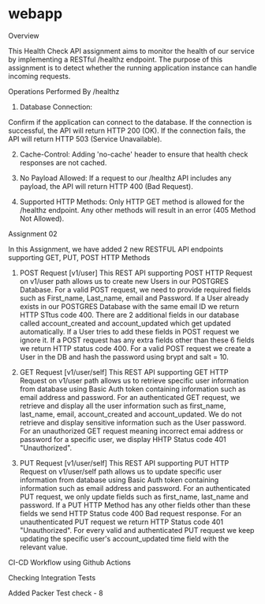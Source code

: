 # webapp

Overview

This Health Check API assignment aims to monitor the health of our service by implementing a RESTful /healthz endpoint. The purpose of this assignment is to detect whether the running application instance can handle incoming requests.

Operations Performed By /healthz

1. Database Connection:

Confirm if the application can connect to the database.
If the connection is successful, the API will return HTTP 200 (OK).
If the connection fails, the API will return HTTP 503 (Service Unavailable).

2. Cache-Control:
Adding 'no-cache' header to ensure that health check responses are not cached.

3. No Payload Allowed:
If a request to our /healthz API includes any payload, the API will return HTTP 400 (Bad Request).

4. Supported HTTP Methods:
Only HTTP GET method is allowed for the /healthz endpoint. Any other methods will result in an error (405 Method Not Allowed).

Assignment 02

In this Assignment, we have added 2 new RESTFUL API endpoints supporting GET, PUT, POST HTTP Methods

1. POST Request [v1/user]
This REST API supporting POST HTTP Request on v1/user path allows us to create new Users in our 
POSTGRES Database. For a valid POST request, we need to provide required fields such as First_name, Last_name, email and Password. If a User already exists in our POSTGRES Database with the same email ID we return HTTP STtus code 400. There are 2 additional fields in our database called account_created and account_updated which get updated automatically. If a User tries to add these fields in POST request we ignore it. If a POST request has any extra fields other than these 6 fields we return HTTP status code 400. For a valid POST request we create a User in the DB and hash the password using brypt and salt = 10.

2. GET Request [v1/user/self]
This REST API supporting GET HTTP Request on v1/user path allows us to retrieve specific user information from database using Basic Auth token containing information such as email address and password. For an authenticated GET request, we retrieve and display all the user information such as first_name, last_name, email, account_created and account_updated. We do not retrieve and display sensitive information such as the User password. For an unauthorized GET request meaning incorrect emai address or password for a specific user, we display HHTP Status code 401 "Unauthorized".

2. PUT Request [v1/user/self]
This REST API supporting PUT HTTP Request on v1/user/self path allows us to update specific user information from database using Basic Auth token containing information such as email address and password. For an authenticated PUT request, we only update fields such as first_name, last_name and password. If a PUT HTTP Method has any other fields other than these fields we send HTTP Status code 400 Bad request response. For an unauthenticated PUT request we return HTTP Status code 401 "Unauthorized". For every valid and authenticated PUT request we keep updating the specific user's account_updated time field with the relevant value.


CI-CD Workflow using Github Actions

Checking Integration Tests

Added Packer Test check - 8
